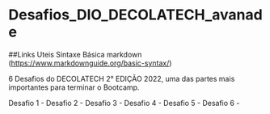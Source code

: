 # Desafios_DIO_DECOLATECH_avanade

##Links Uteis
Sintaxe Básica markdown (https://www.markdownguide.org/basic-syntax/)

6 Desafios do DECOLATECH 2° EDIÇÃO 2022, uma das partes mais importantes para terminar o Bootcamp.

Desafio 1 - 
Desafio 2 - 
Desafio 3 - 
Desafio 4 - 
Desafio 5 -
Desafio 6 -
